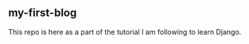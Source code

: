 my-first-blog
---------------------
This repo is here as a part of the tutorial I am following to learn Django.